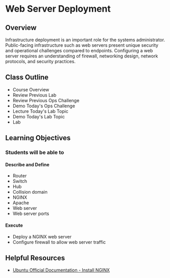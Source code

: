 # Web Server Deployment

## Overview

Infrastructure deployment is an important role for the systems administrator. Public-facing infrastructure such as web servers present unique security and operational challenges compared to endpoints. Configuring a web server requires an understanding of firewall, networking design, network protocols, and security practices.

## Class Outline

- Course Overview
- Review Previous Lab
- Review Previous Ops Challenge
- Demo Today's Ops Challenge
- Lecture Today's Lab Topic
- Demo Today's Lab Topic
- Lab

## Learning Objectives

### Students will be able to

#### Describe and Define

- Router
- Switch
- Hub
- Collision domain
- NGINX
- Apache
- Web server
- Web server ports

#### Execute

- Deploy a NGINX web server
- Configure firewall to allow web server traffic

## Helpful Resources

- [Ubuntu Official Documentation - Install NGINX](https://ubuntu.com/tutorials/install-and-configure-nginx#3-creating-our-own-website)
